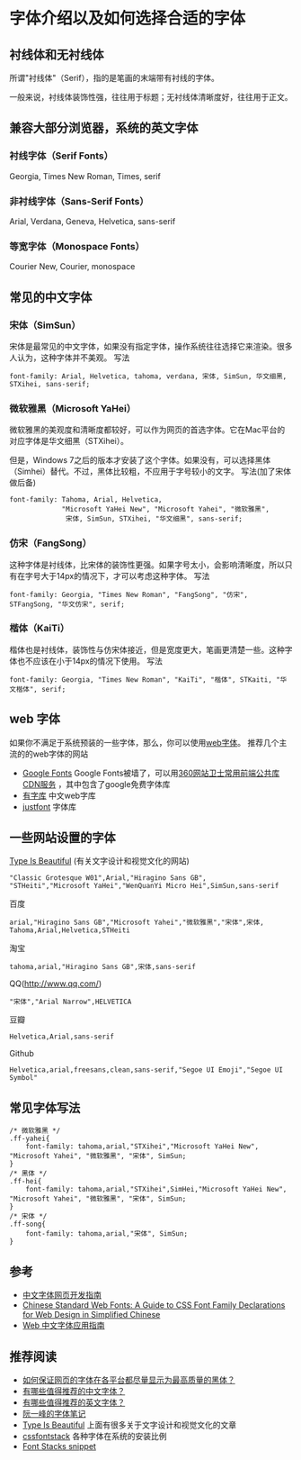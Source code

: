 # 字体介绍以及如何选择合适的字体
## 衬线体和无衬线体
所谓"衬线体"（Serif），指的是笔画的末端带有衬线的字体。

一般来说，衬线体装饰性强，往往用于标题；无衬线体清晰度好，往往用于正文。

## 兼容大部分浏览器，系统的英文字体
### 衬线字体（Serif Fonts）
Georgia, Times New Roman, Times, serif

### 非衬线字体（Sans-Serif Fonts）
Arial, Verdana, Geneva, Helvetica, sans-serif

### 等宽字体（Monospace Fonts）
Courier New, Courier, monospace

## 常见的中文字体
### 宋体（SimSun）
宋体是最常见的中文字体，如果没有指定字体，操作系统往往选择它来渲染。很多人认为，这种字体并不美观。
写法
```
font-family: Arial, Helvetica, tahoma, verdana, 宋体, SimSun, 华文细黑, STXihei, sans-serif;
```
### 微软雅黑（Microsoft YaHei）
微软雅黑的美观度和清晰度都较好，可以作为网页的首选字体。它在Mac平台的对应字体是华文细黑（STXihei）。

但是，Windows 7之后的版本才安装了这个字体。如果没有，可以选择黑体（Simhei）替代。不过，黑体比较粗，不应用于字号较小的文字。
写法(加了宋体做后备)
```
font-family: Tahoma, Arial, Helvetica,
             "Microsoft YaHei New", "Microsoft Yahei", "微软雅黑",
              宋体, SimSun, STXihei, "华文细黑", sans-serif;
```

### 仿宋（FangSong）
这种字体是衬线体，比宋体的装饰性更强。如果字号太小，会影响清晰度，所以只有在字号大于14px的情况下，才可以考虑这种字体。
写法
```
font-family: Georgia, "Times New Roman", "FangSong", "仿宋", STFangSong, "华文仿宋", serif;
```

### 楷体（KaiTi）
楷体也是衬线体，装饰性与仿宋体接近，但是宽度更大，笔画更清楚一些。这种字体也不应该在小于14px的情况下使用。
写法
```
font-family: Georgia, "Times New Roman", "KaiTi", "楷体", STKaiti, "华文楷体", serif;
```

## web 字体
如果你不满足于系统预装的一些字体，那么，你可以使用[web字体](http://www.w3schools.com/cssref/css3_pr_font-face_rule.asp)。
推荐几个主流的的web字体的网站
* [Google Fonts](wen.lu/fonts) Google Fonts被墙了，可以用[360网站卫士常用前端公共库CDN服务](http://libs.useso.com/) ，其中包含了google免费字体库
* [有字库](www.youziku.com) 中文web字库
* [justfont](http://en.justfont.com/) 字体库


## 一些网站设置的字体
[Type Is Beautiful](http://www.typeisbeautiful.com) (有关文字设计和视觉文化的网站)
```
"Classic Grotesque W01",Arial,"Hiragino Sans GB",
"STHeiti","Microsoft YaHei","WenQuanYi Micro Hei",SimSun,sans-serif
```

百度
```
arial,"Hiragino Sans GB","Microsoft Yahei","微软雅黑","宋体",宋体,
Tahoma,Arial,Helvetica,STHeiti
```

淘宝
```
tahoma,arial,"Hiragino Sans GB",宋体,sans-serif
```

QQ(http://www.qq.com/)
```
"宋体","Arial Narrow",HELVETICA
```

豆瓣
```
Helvetica,Arial,sans-serif
```

Github
```
Helvetica,arial,freesans,clean,sans-serif,"Segoe UI Emoji","Segoe UI Symbol"
```

## 常见字体写法
```
/* 微软雅黑 */
.ff-yahei{
    font-family: tahoma,arial,"STXihei","Microsoft YaHei New", "Microsoft Yahei", "微软雅黑", "宋体", SimSun;
}
/* 黑体 */
.ff-hei{
    font-family: tahoma,arial,"STXihei",SimHei,"Microsoft YaHei New", "Microsoft Yahei", "微软雅黑", "宋体", SimSun;
}
/* 宋体 */
.ff-song{
    font-family: tahoma,arial,"宋体", SimSun;
}
```

## 参考
* [中文字体网页开发指南](http://www.ruanyifeng.com/blog/2014/07/chinese_fonts.html)
* [Chinese Standard Web Fonts: A Guide to CSS Font Family Declarations for Web Design in Simplified Chinese](http://www.kendraschaefer.com/2012/06/chinese-standard-web-fonts-the-ultimate-guide-to-css-font-family-declarations-for-web-design-in-simplified-chinese/)
* [Web 中文字体应用指南](https://ruby-china.org/topics/14005?page=1)

## 推荐阅读
* [如何保证网页的字体在各平台都尽量显示为最高质量的黑体？](http://www.zhihu.com/question/19911793)
* [有哪些值得推荐的中文字体？](http://www.zhihu.com/question/20727176)
* [有哪些值得推荐的英文字体？](http://www.zhihu.com/question/23210530)
* [阮一峰的字体笔记](http://www.ruanyifeng.com/blog/2008/06/typography_notes.html)
* [Type Is Beautiful](http://www.typeisbeautiful.com)  上面有很多关于文字设计和视觉文化的文章
* [cssfontstack](http://www.cssfontstack.com/) 各种字体在系统的安装比例
* [Font Stacks snippet](http://css-tricks.com/snippets/css/font-stacks/)